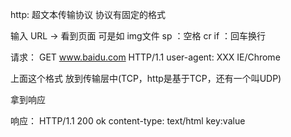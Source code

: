 http: 超文本传输协议 协议有固定的格式

输入 URL -> 看到页面
可是如 img文件 sp ：空格  cr if ：回车换行

请求：
GET www.baidu.com HTTP/1.1
user-agent: XXX IE/Chrome

上面这个格式 放到传输层中(TCP，http是基于TCP，还有一个叫UDP)

拿到响应

响应：
HTTP/1.1 200 ok
content-type: text/html
key:value

